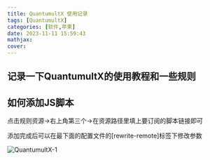 ```yaml
---
title: QuantumultX 使用记录
tags: [QuantumultX]
categories: [软件,苹果]
date: 2023-11-11 15:59:43
mathjax:
cover:
---
```


## 记录一下QuantumultX的使用教程和一些规则

<!-- more -->

## 如何添加JS脚本

点击规则资源->右上角第三个->在资源路径里填上要订阅的脚本链接即可

添加完成后可以在最下面的配置文件的[rewrite-remote]标签下修改参数

![QuantumultX-1](https://cdn.jsdelivr.net/gh/hiyoung3937/img_hiyoung@master/bolg/QuantumultX-1.5d23jmborug0.webp)
